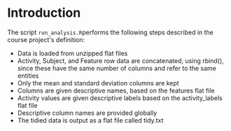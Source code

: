 # Introduction

The script `run_analysis.R`performs the following steps described in the course project's definition:

* Data is loaded from unzipped flat files
* Activity, Subject, and Feature row data are concatenated, using rbind(), since these have the same number of columns and refer to the same entities
* Only the mean and standard deviation columns are kept
* Columns are given descriptive names, based on the features flat file
* Activity values are given descriptive labels based on the activity_labels flat file
* Descriptive column names are provided globally
* The tidied data is output as a flat file called tidy.txt

